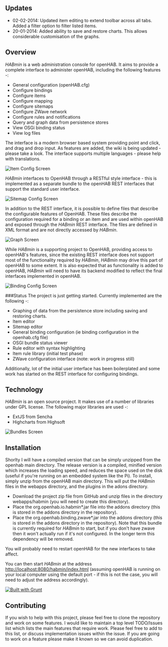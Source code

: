 Updates
-------
* 02-02-2014: Updated item editing to extend toolbar across all tabs. Added a filter option to filter listed items.
* 20-01-2014: Added ability to save and restore charts. This allows considerable customisation of the graphs.


Overview
--------
_HABmin_ is a web administration console for openHAB. It aims to provide a complete interface to administer openHAB, including the following features -:
* General configuration (openHAB.cfg)
* Configure bindings
* Configure items
* Configure mapping
* Configure sitemaps
* Configure ZWave network
* Configure rules and notifications
* Query and graph data from persistence stores
* View OSGi binding status
* View log files

The interface is a modern browser based system providing point and click, and drag and drop input. As features are added, the wiki is being updated - please take a look. The interface supports multiple languages - please help with translations.


![Item Config Screen](https://raw.github.com/wiki/cdjackson/HABmin/habmin_itemconfig.png)

_HABmin_ interfaces to OpenHAB through a RESTful style interface - this is implemented as a separate bundle to the openHAB REST interfaces that support the standard user interface.

![Sitemap Config Screen](https://raw.github.com/wiki/cdjackson/HABmin/habmin_sitemap.png)

In addition to the REST interface, it is possible to define files that describe the configurable features of OpenHAB. These files describe the configuration required for a binding or an item and are used within openHAB and exposed through the _HABmin_ REST interface. The files are defined in XML format and are not directly accessed by _HABmin_.


![Graph Screen](https://raw.github.com/wiki/cdjackson/HABmin/habmin_graph.png)

While _HABmin_ is a supporting project to OpenHAB,  providing access to openHAB's features, since the existing REST interface does not support most of the functionality required by _HABmin_, _HABmin_ may drive this part of openHAB to some extent. It is also expected that as functionality is added to openHAB, _HABmin_ will need to have its backend modified to reflect the final interfaces implemented in openHAB.

![Binding Config Screen](https://raw.github.com/wiki/cdjackson/HABmin/habmin_bindingconfig.png)


###Status
The project is just getting started. Currently implemented are the following -:
* Graphing of data from the persistence store including saving and restoring charts.
* Item editor
* Sitemap editor
* General binding configuration (ie binding configuration in the openhab.cfg file)
* OSGI bundle status viewer
* Rule editor with syntax highlighting
* Item rule library (initial test phase)
* ZWave configuration interface (note: work in progress still)

Additionally, lot of the initial user interface has been boilerplated and some work has started on the REST interface for configuring bindings.

Technology
----------
_HABmin_ is an open source project. It makes use of a number of libraries under GPL license. The following major libraries are used -:
* ExtJS from Sencha
* Highcharts from Highsoft

![Bundles Screen](https://raw.github.com/wiki/cdjackson/HABmin/habmin_systembundles.png)

Installation
------------
Shorlty I will have a compiled version that can be simply unzipped from the openhab main directory.
The release version is a compiled, minified version which increases the loading speed, and reduces the space used on the disk (useful if you're running on an embedded system like the Pi).
To install, simply unzip from the openHAB main directory. This will put the _HABmin_ files in the webapps directory, and the plugins in the adons directory.

* Download the project zip file from GitHub and unzip files in the directory webapps/habmin (you will need to create this directory).
* Place the org.openhab.io.habmin*.jar file into the addons directory (this is stored in the addons directory in the repository).
* Place the org.openhab.binding.zwave*.jar into the addons directory (this is stored in the addons directory in the repository). Note that this bundle is currently required for _HABmin_ to start, but if you don't have zwave then it won't actually run if it's not configured. In the longer term this dependency will be removed.

You will probably need to restart openHAB for the new interfaces to take affect.

You can then start _HABmin_ at the address [http://localhost:8080/habmin/index.html](http://localhost:8080/habmin/index.html) (assuming openHAB is running on your local computer using the default port - if this is not the case, you will need to adjust the address accordingly).

[![Built with Grunt](https://cdn.gruntjs.com/builtwith.png)](http://gruntjs.com/)

Contributing
------------
If you wish to help with this project, please feel free to clone the repository and work on some features. I would like to maintain a top level TODO/Issues list which lists the main features that require work. Please feel free to add to this list, or discuss implementation issues within the issue. If you are going to work on a feature please make it known so we can avoid duplication.
